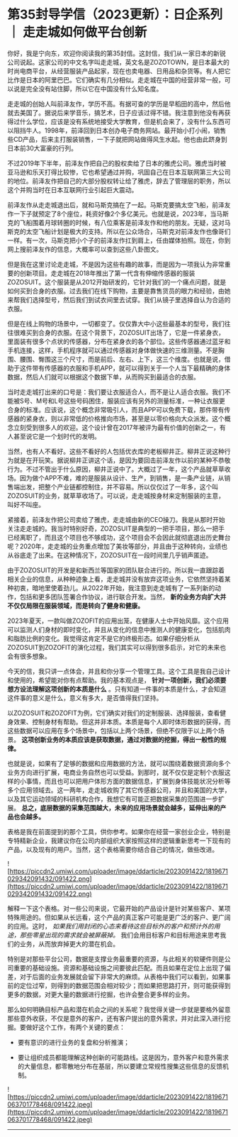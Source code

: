# 第35封导学信（2023更新）：日企系列 ｜ 走走城如何做平台创新

你好，我是宁向东，欢迎你阅读我的第35封信。这封信，我们从一家日本的新锐公司说起。这家公司的中文名字叫走走城，英文名是ZOZOTOWN，是日本最大的时尚电商平台，从经营服装产品起家，现在也卖电器、日用品和杂货等。有人把它比作是日本的阿里巴巴。它们确实有几分相似。走走城在中国的经营非常一般，可以说是完全没有站住脚，所以它在中国没有什么知名度。

走走城的创始人叫前泽友作，学历不高。有据可查的学历是早稻田的高中，然后他就去美国了。据说后来学音乐，搞艺术，日子应该过得不错。我注意到他没有再获得过什么学位，应该是没有系统地接受大学教育，但是机会来了，没有什么东西可以阻挡牛人。1998年，前泽回到日本创办电子商务网站。最开始小打小闹，销售些CD产品，后来主打服装销售，一下子就把网站做得风生水起。他也由此跻身到日本前30大富豪的行列。

不过2019年下半年，前泽友作把自己的股权卖给了日本的雅虎公司。雅虎当时被亚马逊和乐天打得比较惨，它也希望通过并购，巩固自己在日本互联网第三大公司的地位。前泽友作把自己的大部分股权转让给了雅虎，辞去了管理层的职务，所以这个并购当时在日本互联网行业引起巨大震动。

前泽友作从走走城退出后，就和马斯克搞在了一起。马斯克要搞太空飞船，前泽友作一下子就预定了8个座位，耗资好像2个多亿美元。也就是说，2023年，当马斯克的飞船围着月球转圈的时候，有八位乘客是前泽友作和他的朋友。无疑，这对马斯克的太空飞船计划是极大的支持。所以在公众场合，马斯克对前泽友作也像哥们一样。有一次，马斯克把小个子的前泽友作扛到肩上，任由媒体拍照。现在，你到网上搜前泽友作的信息，大概率可以查到这些八卦图文。

但是我在这里讨论走走城，不是因为这些有趣的故事，而是因为一项我认为非常重要的创新项目。走走城在2018年推出了第一代含有伸缩传感器的服装ZOZOSUIT。这个服装是从2012开始研发的，它针对我们的一个痛点问题，就是如何买到合身的衣服。过去我们在线下购物，主要是靠售货员的眼力和经验，由她来帮我们选择型号，然后我们到试衣间里去试穿。我们从镜子里选择自认为合适的衣服。

但是在线上购物的场景中，一切都变了。仅仅靠大中小这些最基本的型号，我们往往很难买到合身的衣服。在这个背景下，ZOZOSUIT出场了，它是一件紧身衣，里面装有很多个点状的传感器，分布在紧身衣的各个部位。这些传感器通过蓝牙和手机连接，这样，手机程序就可以通过传感器对身体做快速的三维测量。不是胸围、腰围、臀围这三个尺寸，而是前后、左右、上下，这三个维度。也就是说，借助于这件带有传感器的衣服和手机APP，就可以得到关于一个人当下最精确的身体数据，然后人们就可以根据这个数据下单，从而购买到最适合的衣服。

当时走走城打出来的口号是：我们要让衣服适合人，而不是让人适合衣服。我们不能被S号、M号和L号这些号码困住，服装应该有另外的测量标准，一种让衣服更合身的标准。应该说，这个概念非常吸引人，而且APP可以免费下载，那件带有传感器的紧身衣，则以非常低的价格推向市场，甚至是以零价格向大众派发。这个概念立刻受到很多人的欢迎。这个设计曾在2017年被评为最有价值的创新之一，有人甚至说它是一个划时代的发明。

当然，也有人不看好。这些不看好的人包括优衣库的老板柳井正。柳井正说这种行为就是在开玩笑。据说柳井正讲这个话，是因为要回击前泽友作以前的某种不恭敬行为。不过不管出于什么原因，柳井正说中了。大概过了一年，这个产品就草草收场。因为做个APP不难，难的是服装从设计、生产，到销售，是一条产业链，从销售端出发，把整个产业链都控制住，并不容易。所以仅仅过了一年多，这个叫ZOZOSUIT的业务，就草草收场了。可以说，走走城按身材来定制服装的主意，叫好不叫座。

紧接着，前泽友作把公司卖给了雅虎，走走城由新的CEO操刀。我是从那时开始关注走走城的。我当时特别好奇，ZOZOSUIT是典型的一把手项目，那么一把手已经离职了，而且这个项目也不够成功，这个项目会不会因此就彻底退出历史舞台呢？2020年，走走城的业务重点增加了美妆等部分，并且由于这种转向，业绩也从谷底走了出来。在这种情况下，ZOZOSUIT在一段时间里几乎销声匿迹。

由于ZOZOSUIT的开发是和新西兰等国家的团队联合进行的。所以我一直跟踪着相关企业的信息，从种种迹象上看，走走城并没有放弃这项业务，它依然坚持着某种初衷，暗地里使着劲儿。从2022年开始，我注意到走走城有了一系列新的动作，包括和更多团队签署合作协议，进行联合开发。当然， **新的业务方向扩大并不仅仅局限在服装领域，而是转向了健身和健康。**

2023年夏天，一款叫做ZOZOFIT的应用出笼，在健康人士中开始风靡。这个应用可以监测人们身材的即时变化，并且从变化的信息中推测人的健康变化，包括肌肉和脂肪比例的变化。我觉得这肯定不是它的终极形态。如果仔细分析从ZOZOSUIT到ZOZOFIT的演化过程，我们其实可以得到很多启示，对它的未来也会有很多想象。

今天的信，我只讲一点体会，并且和你分享一个管理工具。这个工具是我自己设计和使用的，希望能对你有点帮助。我的基本观点是， **针对一项创新，我们必须要想方设法理解这项创新的本质是什么** 。只有知道一件事的本质是什么，才会知道这件事的意义是什么，意义有多大，是否值得我们坚持。

以ZOZOSUIT和ZOZOFIT为例，它们确实对我们的定制服装、选择服装，查看健身效果、控制身材有帮助。但这并非本质。本质是每个人即时体形数据的获得，而这些数据可以应用在多个场景中，包括以上两个场景，但绝不仅限于以上两个场景。 **这项创新业务的本质应该是获取数据，通过对数据的挖掘，得出一般性的规律。**

也就是说，如果有了足够的数据和应用数据的方法，就可以围绕着数据资源向多个业务方向进行扩展，电商业务自然也可以受益。到那时，就不仅仅是定制个衣服这样的小事情，而且也可以把用户体形方面的数据信息，扩展到身体技能状况分析等多个应用领域去。这一两年，走走城收购了其它传感器公司，并且和美国的大学，以及其它运动领域的科研机构合作，我想它有可能正把数据采集的范围进一步扩展。 **总之，底层数据的采集范围越大，未来的应用场景就会越多，延伸出来的产品也会越多。**

表格是我在前面提到的那个工具，供你参考。如果你在经营一家创业企业，特别是专特精新企业，我建议你在公司内部组织大家按照这样的逻辑重新思考一下现有的产品，以及现有的用户。当然，这个表格需要你结合自己的情况，做些改进。

![https://piccdn2.umiwi.com/uploader/image/ddarticle/2023091422/1819671029342091432/091422.png](https://piccdn2.umiwi.com/uploader/image/ddarticle/2023091422/1819671029342091432/091422.png)

解释一下这个表格。对一些公司来说，它最开始的产品设计是针对某些客户、某项特殊用途的。但如果从长远看，这个产品的真正客户可能是更广泛的客户、更广阔的应用。这时， *如果我们用封闭的心态来看待这些目标外的客户和预计外的用途，那些零星出现的需求就会被屏蔽掉。* 我们会用目标客户和目标用途来思考我们的业务，从而放弃掉更大的潜在机会。

特别是对那些平台公司，数据是支撑业务最重要的资源，与此相关的软硬件则是公司重要的基础设施。资源和基础设施之间要彼此匹配。而且如果在定位上出现了偏差，对于后面的业务发展就会留下非常大的麻烦。从表格中我们可以看到，如果事前的定位过窄，则得到的数据范围会相对较少；而如果把思路打开，则可能获得到更多的数据，对更大量的数据进行挖掘，也许会整合更多样的业务。

那么如何明确目标产品和潜在机会之间的关系呢？我觉得关键一步就是要格外留意那些意外收获，不仅是意外的客户，还有客户提出的意外需求，并对此深入进行挖掘。要做好这个工作，有两个关键的要点：

* 要有意识的进行业务的复盘和分析推演；

* 要让组织成员都能理解这种创新的可能路线。这是因为，意外客户和意外需求的大量信息，都零散地分布在基层，所以要建立常规性搜集这些信息的反馈机制。

![https://piccdn2.umiwi.com/uploader/image/ddarticle/2023091422/1819671063701778468/091422.jpeg](https://piccdn2.umiwi.com/uploader/image/ddarticle/2023091422/1819671063701778468/091422.jpeg)

---
